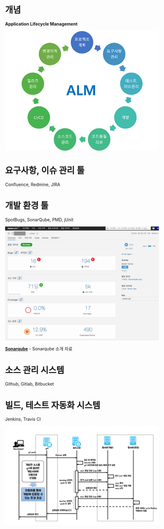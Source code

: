 개념
=====

**Application Lifecycle Management**

 <img title="ALM" src="./images/devops/ALM_1.png" alt="ALM_1" width="600px">


요구사항, 이슈 관리 툴
=====

 Confluence, Redmine, JIRA


개발 환경 툴
=====

 SpotBugs, SonarQube, PMD, jUnit
 
 <img title="Sonarqube" src="./images/sonarqube_screenshot_ko.png" alt="Sonarqube" width="700px">
 
 [**Sonarqube**](./SonarQube_Introduction.pdf) - Sonarqube 소개 자료


소스 관리 시스템
=====

 Github, Gitlab, Bitbucket


빌드, 테스트 자동화 시스템
=====

 Jenkins, Travis CI

 <img title="ALM" src="./images/devops/deployment.png" alt="deployment" width="800px">
